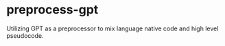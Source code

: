 # preprocess-gpt
Utilizing GPT as a preprocessor to mix language native code and high level pseudocode.
